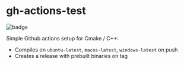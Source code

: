 # gh-actions-test

![badge](https://github.com/tizian/gh-actions-test/actions/workflows/cmake.yml/badge.svg)

Simple Github actions setup for Cmake / C++:
* Compiles on `ubuntu-latest`, `macos-latest`, `windows-latest` on push
* Creates a release with prebuilt binaries on tag
